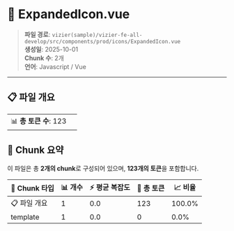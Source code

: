 # 📄 ExpandedIcon.vue

> **파일 경로**: `vizier(sample)/vizier-fe-all-develop/src/components/prod/icons/ExpandedIcon.vue`  
> **생성일**: 2025-10-01  
> **Chunk 수**: 2개  
> **언어**: Javascript / Vue
---


## 📋 파일 개요

| | |
|--|--|
| 📊 **총 토큰 수**: 123 |  |






## 🧩 Chunk 요약

이 파일은 총 **2개의 chunk**로 구성되어 있으며, **123개의 토큰**을 포함합니다.

| 🧩 Chunk 타입 | 📊 개수 | ⚡ 평균 복잡도 | 📝 총 토큰 | 📈 비율 |
|---------------|--------|-------------|----------|--------|
| 📋 파일 개요 | 1 | 0.0 | 123 | 100.0% |
| template | 1 | 0.0 | 0 | 0.0% |

